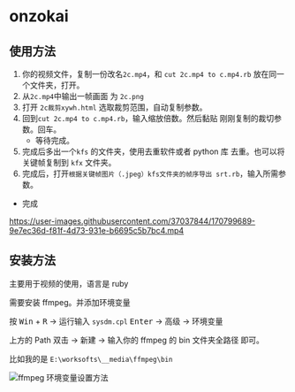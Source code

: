 # onzokai

## 使用方法

1. 你的视频文件，复制一份改名`2c.mp4`，和 `cut 2c.mp4 to c.mp4.rb` 放在同一个文件夹，打开。
2. 从`2c.mp4`中输出一帧画面 为 `2c.png`
3. 打开 `2c裁剪xywh.html` 选取裁剪范围，自动复制参数。
4. 回到`cut 2c.mp4 to c.mp4.rb`，输入缩放倍数。然后黏贴 刚刚复制的裁切参数。回车。
   - 等待完成。
5. 完成后多出一个`kfs` 的文件夹，使用去重软件或者 python 库 去重。也可以将关键帧复制到 `kfx` 文件夹。
6. 完成后，打开`根据关键帧图片（.jpeg）kfs文件夹的帧序导出 srt.rb`，输入所需参数。
- 完成

https://user-images.githubusercontent.com/37037844/170799689-9e7ec36d-f81f-4d73-931e-b6695c5b7bc4.mp4




















## 安装方法

主要用于视频的使用，语言是 ruby

需要安装 ffmpeg。并添加环境变量

按 <kbd>Win</kbd> + <kbd>R</kbd> -> 运行输入 `sysdm.cpl` <kbd>Enter</kbd> -> 高级 -> 环境变量

上方的 Path 双击 -> 新建 -> 输入你的 ffmpeg 的 bin 文件夹全路径 即可。

比如我的是 `E:\worksofts\__media\ffmpeg\bin`

![ffmpeg 环境变量设置方法](https://user-images.githubusercontent.com/37037844/170719677-eb2c9c9a-252c-44f1-a0d4-4ce42c427a93.png)
